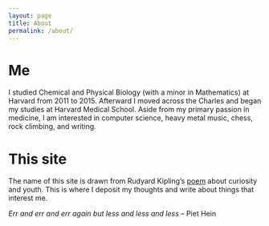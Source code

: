 ```yaml
---
layout: page
title: About
permalink: /about/
---
```


Me
===
I studied Chemical and Physical Biology (with a minor in Mathematics) at Harvard from 2011 to 2015. Afterward I moved across the Charles and began my studies at Harvard Medical School. Aside from my primary passion in medicine, I am interested in computer science, heavy metal music, chess, rock climbing, and writing.

This site
===
The name of this site is drawn from Rudyard Kipling’s [poem](http://www.kiplingsociety.co.uk/poems_serving.htm) about curiosity and youth. This is where I deposit my thoughts and write about things that interest me.

*Err
and err
and err again
but less
and less
and less*
– Piet Hein
